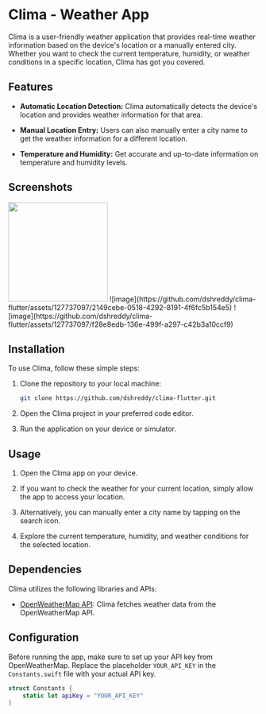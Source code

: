 # Clima - Weather App

Clima is a user-friendly weather application that provides real-time weather information based on the device's location or a manually entered city. Whether you want to check the current temperature, humidity, or weather conditions in a specific location, Clima has got you covered.

## Features

- **Automatic Location Detection:** Clima automatically detects the device's location and provides weather information for that area.

- **Manual Location Entry:** Users can also manually enter a city name to get the weather information for a different location.

- **Temperature and Humidity:** Get accurate and up-to-date information on temperature and humidity levels.

## Screenshots
<img src="https://github.com/dshreddy/clima-flutter/assets/127737097/e7e5d9e8-7f58-4f0a-a3d5-bfb7df125d1c" width="200" height = "200"/>
![image](https://github.com/dshreddy/clima-flutter/assets/127737097/2149cebe-0518-4292-8191-4f6fc5b154e5)
![image](https://github.com/dshreddy/clima-flutter/assets/127737097/f28e8edb-136e-499f-a297-c42b3a10ccf9)

## Installation

To use Clima, follow these simple steps:

1. Clone the repository to your local machine:

   ```bash
   git clone https://github.com/dshreddy/clima-flutter.git
   ```

2. Open the Clima project in your preferred code editor.

3. Run the application on your device or simulator.

## Usage

1. Open the Clima app on your device.

2. If you want to check the weather for your current location, simply allow the app to access your location.

3. Alternatively, you can manually enter a city name by tapping on the search icon.

4. Explore the current temperature, humidity, and weather conditions for the selected location.

## Dependencies

Clima utilizes the following libraries and APIs:

- [OpenWeatherMap API](https://openweathermap.org/api): Clima fetches weather data from the OpenWeatherMap API.

## Configuration

Before running the app, make sure to set up your API key from OpenWeatherMap. Replace the placeholder `YOUR_API_KEY` in the `Constants.swift` file with your actual API key.

```swift
struct Constants {
    static let apiKey = "YOUR_API_KEY"
}
```
